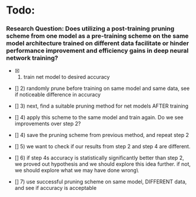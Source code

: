 
# Todo:

### Research Question: Does utilizing a post-training pruning scheme from one model as a pre-training scheme on the same model architecture trained on different data facilitate or hinder performance improvement and efficiency gains in deep neural network training?

- [x] 1) train net model to desired accuracy
- [] 2) randomly prune before training on same model and same data, see if noticeable difference in accuracy
- [] 3) next, find a suitable pruning method for net models AFTER training
- [] 4) apply this scheme to the same model and train again. Do we see improvements over step 2?



- [] 4) save the pruning scheme from previous method, and repeat step 2
- [] 5) we want to check if our results from step 2 and step 4 are different.
- [] 6) if step 4s accuracy is statistically significantly better than step 2, we proved out hypothesis and we should explore this idea further. if not, we should explore what we may have done wrong\
- [] 7) use successful pruning scheme on same model, DIFFERENT data, and see if accuracy is acceptable
